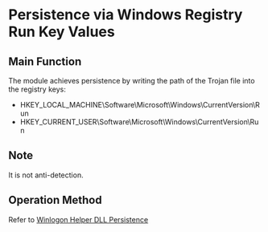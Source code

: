 # Persistence via Windows Registry Run Key Values

## Main Function
The module achieves persistence by writing the path of the Trojan file into the registry keys:
- HKEY_LOCAL_MACHINE\Software\Microsoft\Windows\CurrentVersion\Run
- HKEY_CURRENT_USER\Software\Microsoft\Windows\CurrentVersion\Run

## Note
It is not anti-detection.

## Operation Method
Refer to [Winlogon Helper DLL Persistence](./Persistence_WinlogonHelperDLL_Windows)